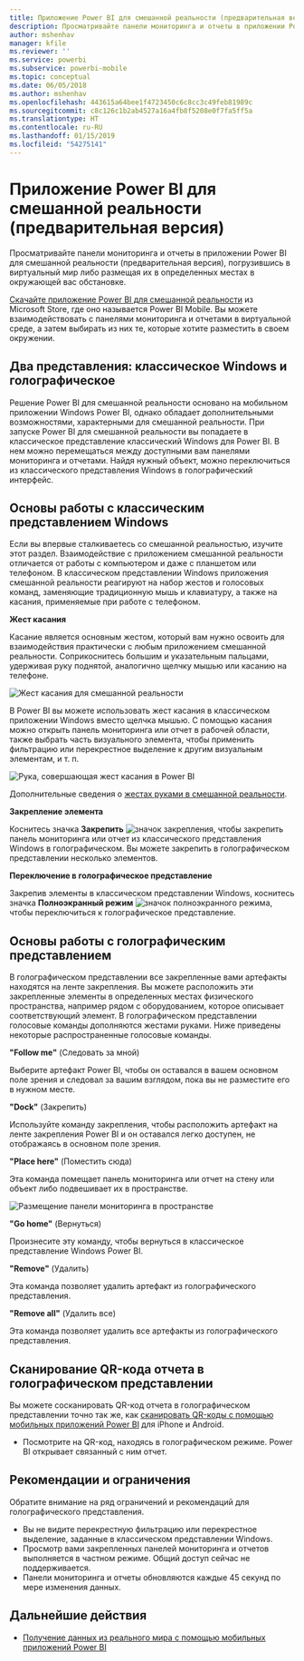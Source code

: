 ```yaml
---
title: Приложение Power BI для смешанной реальности (предварительная версия)
description: Просматривайте панели мониторинга и отчеты в приложении Power BI для смешанной реальности (предварительная версия), погрузившись в виртуальный мир или работая в контексте окружающей вас обстановки.
author: mshenhav
manager: kfile
ms.reviewer: ''
ms.service: powerbi
ms.subservice: powerbi-mobile
ms.topic: conceptual
ms.date: 06/05/2018
ms.author: mshenhav
ms.openlocfilehash: 443615a64bee1f4723450c6c8cc3c49feb81989c
ms.sourcegitcommit: c8c126c1b2ab4527a16a4fb8f5208e0f7fa5ff5a
ms.translationtype: HT
ms.contentlocale: ru-RU
ms.lasthandoff: 01/15/2019
ms.locfileid: "54275141"
---
```

# <a name="power-bi-for-mixed-reality-app-preview"></a>Приложение Power BI для смешанной реальности (предварительная версия)
Просматривайте панели мониторинга и отчеты в приложении Power BI для смешанной реальности (предварительная версия), погрузившись в виртуальный мир либо размещая их в определенных местах в окружающей вас обстановке. 

[Скачайте приложение Power BI для смешанной реальности](https://www.microsoft.com/p/power-bi-mobile/9nblgggzlxn1?activetab=pivot%3aoverviewtab) из Microsoft Store, где оно называется Power BI Mobile. Вы можете взаимодействовать с панелями мониторинга и отчетами в виртуальной среде, а затем выбирать из них те, которые хотите разместить в своем окружении. 

## <a name="two-views-windows-classic-and-holographic"></a>Два представления: классическое Windows и голографическое

Решение Power BI для смешанной реальности основано на мобильном приложении Windows Power BI, однако обладает дополнительными возможностями, характерными для смешанной реальности. При запуске Power BI для смешанной реальности вы попадаете в классическое представление классический Windows для Power BI. В нем можно перемещаться между доступными вам панелями мониторинга и отчетами. Найдя нужный объект, можно переключиться из классического представления Windows в голографический интерфейс. 


## <a name="windows-classic-view-basics"></a>Основы работы с классическим представлением Windows

Если вы впервые сталкиваетесь со смешанной реальностью, изучите этот раздел. Взаимодействие с приложением смешанной реальности отличается от работы с компьютером и даже с планшетом или телефоном. В классическом представлении Windows приложения смешанной реальности реагируют на набор жестов и голосовых команд, заменяющие традиционную мышь и клавиатуру, а также на касания, применяемые при работе с телефоном. 

**Жест касания**

Касание является основным жестом, который вам нужно освоить для взаимодействия практически с любым приложением смешанной реальности. Соприкоснитесь большим и указательным пальцами, удерживая руку поднятой, аналогично щелчку мышью или касанию на телефоне.  

![Жест касания для смешанной реальности](./media/mobile-mixed-reality-app/power-bi-hololens-airtap.png)

В Power BI вы можете использовать жест касания в классическом приложении Windows вместо щелчка мышью. С помощью касания можно открыть панель мониторинга или отчет в рабочей области, также выбрать часть визуального элемента, чтобы применить фильтрацию или перекрестное выделение к другим визуальным элементам, и т. п.

![Рука, совершающая жест касания в Power BI](./media/mobile-mixed-reality-app/power-bi-hololens-airtap-hand.png) 

Дополнительные сведения о [жестах руками в смешанной реальности](https://developer.microsoft.com/windows/mixed-reality/gestures).

**Закрепление элемента** 

Коснитесь значка **Закрепить** ![значок закрепления](./media/mobile-mixed-reality-app/power-bi-hololens-pin.png), чтобы закрепить панель мониторинга или отчет из классического представления Windows в голографическом. Вы можете закрепить в голографическом представлении несколько элементов. 

**Переключение в голографическое представление**

Закрепив элементы в классическом представлении Windows, коснитесь значка **Полноэкранный режим** ![значок полноэкранного режима](./media/mobile-mixed-reality-app/power-bi-hololens-fullscreen.png), чтобы переключиться к голографическое представление. 


## <a name="holographic-view-basics"></a>Основы работы с голографическим представлением

В голографическом представлении все закрепленные вами артефакты находятся на ленте закрепления. Вы можете расположить эти закрепленные элементы в определенных местах физического пространства, например рядом с оборудованием, которое описывает соответствующий элемент. В голографическом представлении голосовые команды дополняются жестами руками. Ниже приведены некоторые распространенные голосовые команды.

**"Follow me"** (Следовать за мной) 

Выберите артефакт Power BI, чтобы он оставался в вашем основном поле зрения и следовал за вашим взглядом, пока вы не разместите его в нужном месте.

**"Dock"** (Закрепить) 

Используйте команду закрепления, чтобы расположить артефакт на ленте закрепления Power BI и он оставался легко доступен, не отображаясь в основном поле зрения.

**"Place here"** (Поместить сюда)

Эта команда помещает панель мониторинга или отчет на стену или объект либо подвешивает их в пространстве.

![Размещение панели мониторинга в пространстве](./media/mobile-mixed-reality-app/power-bi-hololens-place-visuals.png)

**"Go home"** (Вернуться)

Произнесите эту команду, чтобы вернуться в классическое представление Windows Power BI. 

**"Remove"** (Удалить)

Эта команда позволяет удалить артефакт из голографического представления.

**"Remove all"** (Удалить все) 

Эта команда позволяет удалить все артефакты из голографического представления.


## <a name="scan-a-report-qr-code-in-holographic-view"></a>Сканирование QR-кода отчета в голографическом представлении

Вы можете сосканировать QR-код отчета в голографическом представлении точно так же, как [сканировать QR-коды с помощью мобильных приложений Power BI](mobile-apps-qr-code.md) для iPhone и Android.

- Посмотрите на QR-код, находясь в голографическом режиме. Power BI открывает связанный с ним отчет.

## <a name="limitations-and-considerations"></a>Рекомендации и ограничения

Обратите внимание на ряд ограничений и рекомендаций для голографического представления.

- Вы не видите перекрестную фильтрацию или перекрестное выделение, заданные в классическом представлении Windows.
- Просмотр вами закрепленных панелей мониторинга и отчетов выполняется в частном режиме. Общий доступ сейчас не поддерживается.
- Панели мониторинга и отчеты обновляются каждые 45 секунд по мере изменения данных.


## <a name="next-steps"></a>Дальнейшие действия

- [Получение данных из реального мира с помощью мобильных приложений Power BI](mobile-apps-data-in-real-world-context.md)

 




